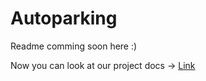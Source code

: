 # Autoparking

Readme comming soon here :)

Now you can look at our project docs -> [Link](https://docs.google.com/document/d/1Y7SWlhunThO1LW4LisWeDIUvpCKcne2dgePW_D79j0o/edit?usp=sharing)